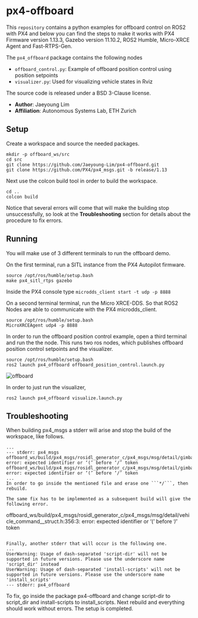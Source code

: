 # px4-offboard
This `repository` contains a python examples for offboard control on ROS2 with PX4 and below you can find the steps to make it works with PX4 Firmware version 1.13.3, Gazebo version 11.10.2, ROS2 Humble, Micro-XRCE Agent and Fast-RTPS-Gen.

The `px4_offboard` package contains the following nodes
- `offboard_control.py`: Example of offboard position control using position setpoints
- `visualizer.py`: Used for visualizing vehicle states in Rviz

The source code is released under a BSD 3-Clause license.

- **Author**: Jaeyoung Lim
- **Affiliation**: Autonomous Systems Lab, ETH Zurich

## Setup
Create a workspace and source the needed packages.
```
mkdir -p offboard_ws/src
cd src
git clone https://github.com/Jaeyoung-Lim/px4-offboard.git
git clone https://github.com/PX4/px4_msgs.git -b release/1.13
```
Next use the colcon build tool in order to build the workspace.
```
cd ..
colcon build
```
Notice that several errors will come that will make the building stop unsuccessfully, so look at the **Troubleshooting** section for details about the procedure to fix errors. 

## Running
You will make use of 3 different terminals to run the offboard demo.

On the first terminal, run a SITL instance from the PX4 Autopilot firmware.
```
source /opt/ros/humble/setup.bash
make px4_sitl_rtps gazebo
```
Inside the PX4 console type ```microdds_client start -t udp -p 8888```

On a second terminal terminal, run the Micro XRCE-DDS. So that ROS2 Nodes are able to communicate with the PX4 microdds_client.
```
source /opt/ros/humble/setup.bash
MicroXRCEAgent udp4 -p 8888
```

In order to run the offboard position control example, open a third terminal and run the the node.
This runs two ros nodes, which publishes offboard position control setpoints and the visualizer.
```
source /opt/ros/humble/setup.bash
ros2 launch px4_offboard offboard_position_control.launch.py
```
![offboard](https://user-images.githubusercontent.com/5248102/194742116-64b93fcb-ec99-478d-9f4f-f32f7f06e9fd.gif)

In order to just run the visualizer,
```
ros2 launch px4_offboard visualize.launch.py
```

## Troubleshooting
When building px4_msgs a stderr will arise and stop the build of the workspace, like follows.
```
...
--- stderr: px4_msgs
offboard_ws/build/px4_msgs/rosidl_generator_c/px4_msgs/msg/detail/gimbal_v1_command__struct.h:356:3: error: expected identifier or ‘(’ before ‘/’ token
offboard_ws/build/px4_msgs/rosidl_generator_c/px4_msgs/msg/detail/gimbal_v1_command__struct.h:366:3: error: expected identifier or ‘(’ before ‘/’ token
...
In order to go inside the mentioned file and erase one ```*/```, then rebuild.

The same fix has to be implemented as a subsequent build will give the following error.
```
offboard_ws/build/px4_msgs/rosidl_generator_c/px4_msgs/msg/detail/vehicle_command__struct.h:356:3: error: expected identifier or ‘(’ before ‘/’ token
```

Finally, another stderr that will occur is the following one.
...
UserWarning: Usage of dash-separated 'script-dir' will not be supported in future versions. Please use the underscore name 'script_dir' instead
UserWarning: Usage of dash-separated 'install-scripts' will not be supported in future versions. Please use the underscore name 'install_scripts' 
--- stderr: px4_offboard     
```
To fix, go inside the package px4-offboard and change script-dir to script_dir and install-scripts to install_scripts.
Next rebuild and everything should work without errors. The setup is completed.
